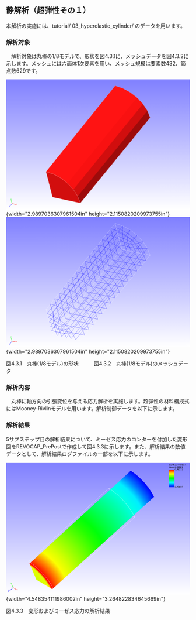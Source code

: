 ## 静解析（超弾性その１）

本解析の実施には、tutorial/ 03\_hyperelastic\_cylinder/
のデータを用います。

### 解析対象

　解析対象は丸棒の1/8モデルで、形状を図4.3.1に、メッシュデータを図4.3.2に示します。メッシュには六面体1次要素を用い、メッシュ規模は要素数432、節点数629です。

![](media/image4.png){width="2.9897036307961504in"
height="2.1150820209973755in"}
![](media/image5.png){width="2.9897036307961504in"
height="2.1150820209973755in"}

図4.3.1　丸棒(1/8モデル)の形状　　　図4.3.2　丸棒(1/8モデル)のメッシュデータ

### 解析内容

　丸棒に軸方向の引張変位を与える応力解析を実施します。超弾性の材料構成式にはMooney-Rivlinモデルを用います。解析制御データを以下に示します。

### 解析結果

5サブステップ目の解析結果について、ミーゼス応力のコンターを付加した変形図をREVOCAP\_PrePostで作成して図4.3.3に示します。また、解析結果の数値データとして、解析結果ログファイルの一部を以下に示します。

![](media/image6.png){width="4.548354111986002in"
height="3.264822834645669in"}

図4.3.3　変形およびミーゼス応力の解析結果
